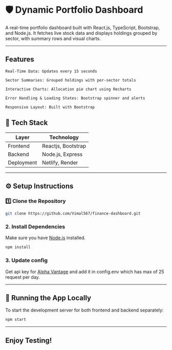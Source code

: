 # 🛡️ Dynamic Portfolio Dashboard

A real-time portfolio dashboard built with React.js, TypeScript, Bootstrap, and Node.js. It fetches live stock data and displays holdings grouped by sector, with summary rows and visual charts.

---
## Features

    Real-Time Data: Updates every 15 seconds

    Sector Summaries: Grouped holdings with per-sector totals

    Interactive Charts: Allocation pie chart using Recharts

    Error Handling & Loading States: Bootstrap spinner and alerts

    Responsive Layout: Built with Bootstrap


## 📂 Tech Stack

| Layer      | Technology            |
|------------|-----------------------|
| Frontend   | Reactjs, Bootstrap    |
| Backend    | Node.js, Express      |
| Deployment | Netlify, Render       |

---

## ⚙️ Setup Instructions

### 1️⃣ Clone the Repository

```bash
git clone https://github.com/Vimal567/finance-dashboard.git
```

### 2. Install Dependencies

Make sure you have [Node.js](https://nodejs.org/) installed.

```bash
npm install
```
### 3. Update config

Get api key for [Alpha Vantage](https://www.alphavantage.co/support/#api-key) and add it in config.env which has max of 25 request per day.

---

## 🧪 Running the App Locally

To start the development server for both frontend and backend separately:

```bash
npm start
```

---

## Enjoy Testing!